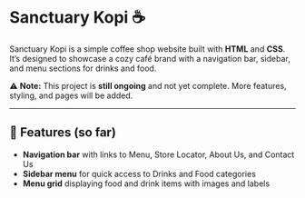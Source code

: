 # Sanctuary Kopi ☕  

Sanctuary Kopi is a simple coffee shop website built with **HTML** and **CSS**.  
It’s designed to showcase a cozy café brand with a navigation bar, sidebar, and menu sections for drinks and food.  

⚠️ **Note:** This project is **still ongoing** and not yet complete. More features, styling, and pages will be added.  

---

## 📌 Features (so far)  

- **Navigation bar** with links to Menu, Store Locator, About Us, and Contact Us  
- **Sidebar menu** for quick access to Drinks and Food categories  
- **Menu grid** displaying food and drink items with images and labels 
